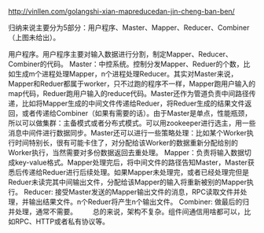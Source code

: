 http://vinllen.com/golangshi-xian-mapreducedan-jin-cheng-ban-ben/

归纳来说主要分为5部分：用户程序、Master、Mapper、Reducer、Combiner（上图未给出）。

用户程序。用户程序主要对输入数据进行分割，制定Mapper、Reducer、Combiner的代码。
Master：中控系统。控制分发Mapper、Reduer的个数，比如生成m个进程处理Mapper，n个进程处理Reducer。其实对Master来说，Mapper和Reduer都属于worker，只不过跑的程序不一样，Mapper跑用户输入的map代码，Reduer跑用户输入的reduce代码。Master还作为管道负责中间路径传递，比如将Mapper生成的中间文件传递给Reduer，将Reduer生成的结果文件返回，或者传递给Combiner（如果有需要的话）。由于Master是单点，性能瓶颈，所以可以做集群：主备模式或者分布式模式。可以用zookeeper进行选主，用一些消息中间件进行数据同步。Master还可以进行一些策略处理：比如某个Worker执行时间特别长，很有可能卡住了，对分配给该Worker的数据重新分配给别的Worker执行，当然需要对多份数据返回去重处理。
Mapper：负责将输入数据切成key-value格式。Mapper处理完后，将中间文件的路径告知Master，Master获悉后传递给Reduer进行后续处理。如果Mapper未处理完，或者已经处理完但是Reduer未读完其中间输出文件，分配给该Mapper的输入将重新被别的Mapper执行。
Reducer: 接受Master发送的Mapper输出文件的消息，RPC读取文件并处理，并输出结果文件。n个Reduer将产生n个输出文件。
Combiner: 做最后的归并处理，通常不需要。
  总的来说，架构不复杂。组件间通信用啥都可以，比如RPC、HTTP或者私有协议等。